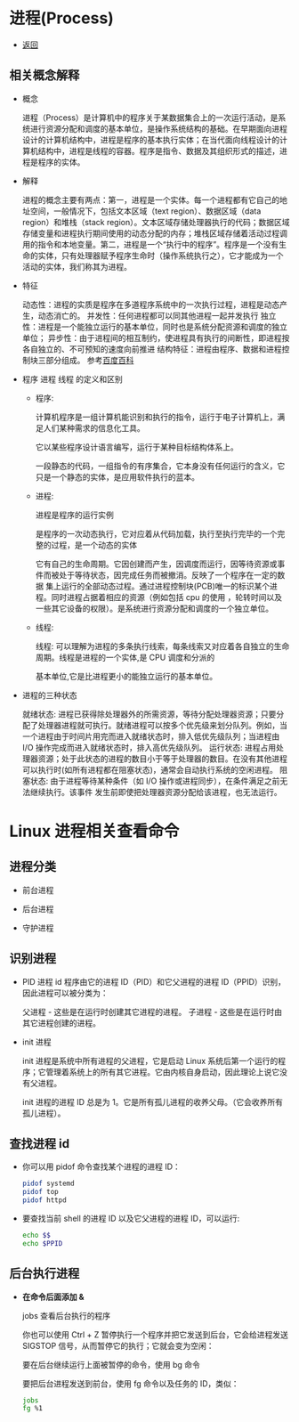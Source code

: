 # 进程(Process)

- [返回](./README.md)

## 相关概念解释

- 概念

  进程（Process）是计算机中的程序关于某数据集合上的一次运行活动，是系统进行资源分配和调度的基本单位，是操作系统结构的基础。在早期面向进程设计的计算机结构中，进程是程序的基本执行实体；在当代面向线程设计的计算机结构中，进程是线程的容器。程序是指令、数据及其组织形式的描述，进程是程序的实体。

- 解释

  进程的概念主要有两点：第一，进程是一个实体。每一个进程都有它自己的地址空间，一般情况下，包括文本区域（text region）、数据区域（data region）和堆栈（stack region）。文本区域存储处理器执行的代码；数据区域存储变量和进程执行期间使用的动态分配的内存；堆栈区域存储着活动过程调用的指令和本地变量。第二，进程是一个“执行中的程序”。程序是一个没有生命的实体，只有处理器赋予程序生命时（操作系统执行之），它才能成为一个活动的实体，我们称其为进程。

- 特征

  动态性：进程的实质是程序在多道程序系统中的一次执行过程，进程是动态产生，动态消亡的。 并发性：任何进程都可以同其他进程一起并发执行 独立性：进程是一个能独立运行的基本单位，同时也是系统分配资源和调度的独立单位； 异步性：由于进程间的相互制约，使进程具有执行的间断性，即进程按各自独立的、不可预知的速度向前推进 结构特征：进程由程序、数据和进程控制块三部分组成。 参考[百度百科](https://baike.baidu.com/item/进程/382503)

- 程序 进程 线程 的定义和区别

  - 程序:

    计算机程序是一组计算机能识别和执行的指令，运行于电子计算机上，满足人们某种需求的信息化工具。

    它以某些程序设计语言编写，运行于某种目标结构体系上。

    一段静态的代码，一组指令的有序集合，它本身没有任何运行的含义，它只是一个静态的实体，是应用软件执行的蓝本。

  - 进程:

    进程是程序的运行实例

    是程序的一次动态执行，它对应着从代码加载，执行至执行完毕的一个完整的过程，是一个动态的实体

    它有自己的生命周期。它因创建而产生，因调度而运行，因等待资源或事件而被处于等待状态，因完成任务而被撤消。反映了一个程序在一定的数据 集上运行的全部动态过程。通过进程控制块(PCB)唯一的标识某个进程。同时进程占据着相应的资源（例如包括 cpu 的使用 ，轮转时间以及一些其它设备的权限）。是系统进行资源分配和调度的一个独立单位。

  - 线程:

    线程: 可以理解为进程的多条执行线索，每条线索又对应着各自独立的生命周期。线程是进程的一个实体,是 CPU 调度和分派的

    基本单位,它是比进程更小的能独立运行的基本单位。

- 进程的三种状态

  就绪状态: 进程已获得除处理器外的所需资源，等待分配处理器资源；只要分配了处理器进程就可执行。就绪进程可以按多个优先级来划分队列。例如，当一个进程由于时间片用完而进入就绪状态时，排入低优先级队列；当进程由 I/O 操作完成而进入就绪状态时，排入高优先级队列。 运行状态: 进程占用处理器资源；处于此状态的进程的数目小于等于处理器的数目。在没有其他进程可以执行时(如所有进程都在阻塞状态)，通常会自动执行系统的空闲进程。 阻塞状态: 由于进程等待某种条件（如 I/O 操作或进程同步），在条件满足之前无法继续执行。该事件
  发生前即使把处理器资源分配给该进程，也无法运行。

# Linux 进程相关查看命令

## 进程分类

- 前台进程

- 后台进程

- 守护进程

## 识别进程

- PID 进程 id 程序由它的进程 ID（PID）和它父进程的进程 ID（PPID）识别，因此进程可以被分类为：

  父进程 - 这些是在运行时创建其它进程的进程。 子进程 - 这些是在运行时由其它进程创建的进程。

- init 进程

  init 进程是系统中所有进程的父进程，它是启动 Linux 系统后第一个运行的程序；它管理着系统上的所有其它进程。它由内核自身启动，因此理论上说它没有父进程。

  init 进程的进程 ID 总是为 1。它是所有孤儿进程的收养父母。（它会收养所有孤儿进程）。

## 查找进程 id

- 你可以用 pidof 命令查找某个进程的进程 ID：

  ```sh
  pidof systemd
  pidof top
  pidof httpd
  ```

- 要查找当前 shell 的进程 ID 以及它父进程的进程 ID，可以运行:

  ```sh
  echo $$
  echo $PPID
  ```

## 后台执行进程

- **在命令后面添加 &**

  jobs 查看后台执行的程序

  你也可以使用 Ctrl + Z 暂停执行一个程序并把它发送到后台，它会给进程发送 SIGSTOP 信号，从而暂停它的执行；它就会变为空闲：

  要在后台继续运行上面被暂停的命令，使用 bg 命令

  要把后台进程发送到前台，使用 fg 命令以及任务的 ID，类似：

  ```sh
  jobs
  fg %1
  ```
